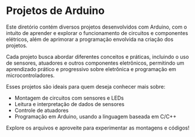 # Projetos de Arduino

Este diretório contém diversos projetos desenvolvidos com Arduino, com o intuito de aprender e explorar o funcionamento de circuitos e componentes elétricos, além de aprimorar a programação envolvida na criação dos projetos.

Cada projeto busca abordar diferentes conceitos e práticas, incluindo o uso de sensores, atuadores e outros componentes eletrônicos, permitindo um aprendizado prático e progressivo sobre eletrônica e programação em microcontroladores.

Esses projetos são ideais para quem deseja conhecer mais sobre:

- Montagem de circuitos com sensores e LEDs
- Leitura e interpretação de dados de sensores
- Controle de atuadores
- Programação em Arduino, usando a linguagem baseada em C/C++

Explore os arquivos e aproveite para experimentar as montagens e códigos!
